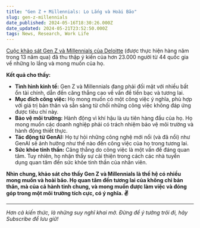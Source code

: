 ```yaml
---
title: "Gen Z + Millennials: Lo Lắng và Hoài Bão"
slug: gen-z-millennials
date_published: 2024-05-16T18:30:26.000Z
date_updated: 2024-05-21T23:52:50.000Z
tags: News, Research, Work Life
---
```


[Cuộc khảo sát Gen Z và Millennials của Deloitte](https://www.deloitte.com/global/en/issues/work/content/genz-millennialsurvey.html) (được thực hiện hàng năm trong 13 năm qua) đã thu thập ý kiến của hơn 23.000 người từ 44 quốc gia về những lo lắng và mong muốn của họ.

**Kết quả cho thấy:**

- **Tình hình kinh tế:** Gen Z và Millennials đang phải đối mặt với nhiều bất ổn tài chính, dẫn đến căng thẳng cao về vấn đề tiền bạc và tương lai.
- **Mục đích công việc:** Họ mong muốn có một công việc ý nghĩa, phù hợp với giá trị bản thân và sẵn sàng từ chối những công việc không đáp ứng được tiêu chí này.
- **Bảo vệ môi trường:** Hành động vì khí hậu là ưu tiên hàng đầu của họ. Họ mong muốn các doanh nghiệp phải có trách nhiệm bảo vệ môi trường và hành động thiết thực.
- **Tác động từ GenAI:** Họ tự hỏi những công nghệ mới nổi (và đã nổi) như GenAI sẽ ảnh hưởng như thế nào đến công việc của họ trong tương lai.
- **Sức khỏe tinh thần:** Căng thẳng do công việc là một vấn đề đáng quan tâm. Tuy nhiên, họ nhận thấy sự cải thiện trong cách các nhà tuyển dụng quan tâm đến sức khỏe tinh thần của nhân viên.

**Nhìn chung, khảo sát cho thấy Gen Z và Millennials là thế hệ có nhiều mong muốn và hoài bão. Họ quan tâm đến tương lai của không chỉ bản thân, mà của cả hành tinh chung, và mong muốn được làm việc và đóng góp trong một môi trường tích cực, có ý nghĩa. ✌**

---

*Hơn cả kiến thức, là những suy nghĩ khai mở. Đừng để ý tưởng trôi đi, hãy Subscribe để lưu giữ!*

